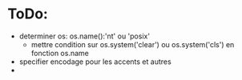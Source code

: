 # ToDo:
- determiner os: os.name():'nt' ou 'posix'
  - mettre condition sur os.system('clear') ou os.system('cls') en fonction os.name
- specifier encodage pour les accents et autres
- 
